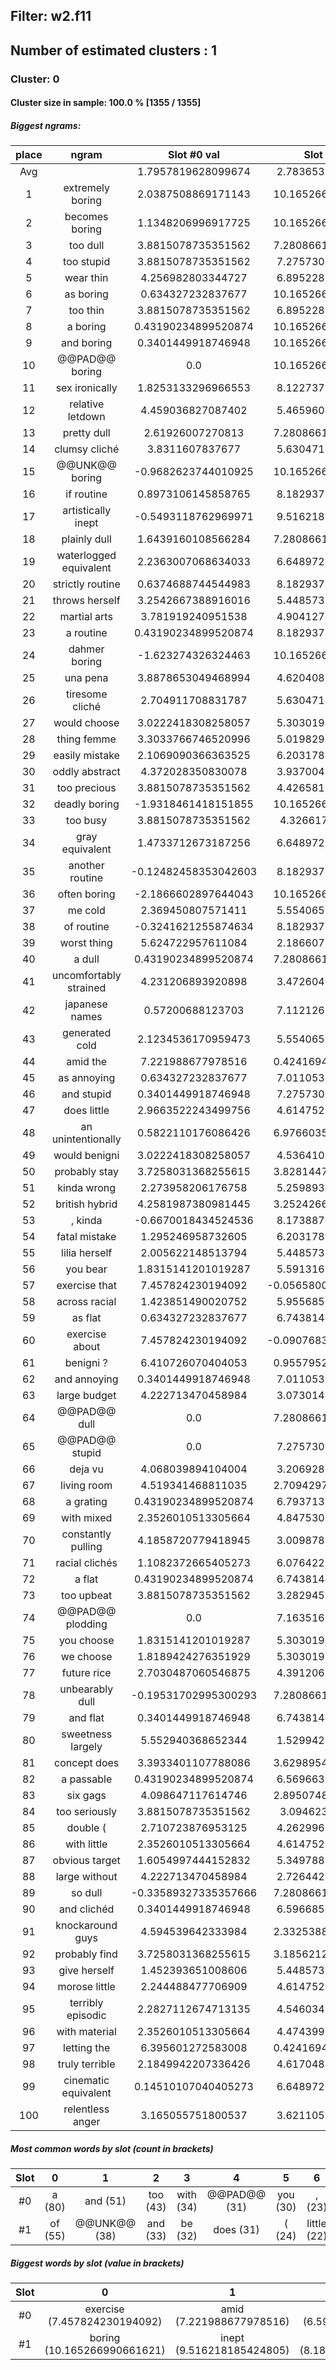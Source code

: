 ## Filter: w2.f11
## Number of estimated clusters : 1
### Cluster: 0
#### Cluster size in sample: 100.0 % [1355 / 1355]
##### Biggest ngrams:
place | ngram | Slot #0 val | Slot #1 val | sum
:--: | :--: | :--: | :--: | :--: 
Avg | | 1.7957819628099674 | 2.783653893242023 | | 
1 | extremely boring | 2.0387508869171143 | 10.165266990661621 | 12.204017877578735
2 | becomes boring | 1.1348206996917725 | 10.165266990661621 | 11.300087690353394
3 | too dull | 3.8815078735351562 | 7.2808661460876465 | 11.162374019622803
4 | too stupid | 3.8815078735351562 | 7.275730133056641 | 11.157238006591797
5 | wear thin | 4.256982803344727 | 6.895228385925293 | 11.15221118927002
6 | as boring | 0.634327232837677 | 10.165266990661621 | 10.799594223499298
7 | too thin | 3.8815078735351562 | 6.895228385925293 | 10.77673625946045
8 | a boring | 0.43190234899520874 | 10.165266990661621 | 10.59716933965683
9 | and boring | 0.3401449918746948 | 10.165266990661621 | 10.505411982536316
10 | @@PAD@@ boring | 0.0 | 10.165266990661621 | 10.165266990661621
11 | sex ironically | 1.8253133296966553 | 8.122737884521484 | 9.94805121421814
12 | relative letdown | 4.459036827087402 | 5.465960502624512 | 9.924997329711914
13 | pretty dull | 2.61926007270813 | 7.2808661460876465 | 9.900126218795776
14 | clumsy cliché | 3.8311607837677 | 5.630471706390381 | 9.461632490158081
15 | @@UNK@@ boring | -0.9682623744010925 | 10.165266990661621 | 9.197004616260529
16 | if routine | 0.8973106145858765 | 8.182937622070312 | 9.080248236656189
17 | artistically inept | -0.5493118762969971 | 9.516218185424805 | 8.966906309127808
18 | plainly dull | 1.6439160108566284 | 7.2808661460876465 | 8.924782156944275
19 | waterlogged equivalent | 2.2363007068634033 | 6.648972511291504 | 8.885273218154907
20 | strictly routine | 0.6374688744544983 | 8.182937622070312 | 8.82040649652481
21 | throws herself | 3.2542667388916016 | 5.448573112487793 | 8.702839851379395
22 | martial arts | 3.781919240951538 | 4.904127597808838 | 8.686046838760376
23 | a routine | 0.43190234899520874 | 8.182937622070312 | 8.614839971065521
24 | dahmer boring | -1.623274326324463 | 10.165266990661621 | 8.541992664337158
25 | una pena | 3.8878653049468994 | 4.620408058166504 | 8.508273363113403
26 | tiresome cliché | 2.704911708831787 | 5.630471706390381 | 8.335383415222168
27 | would choose | 3.0222418308258057 | 5.303019046783447 | 8.325260877609253
28 | thing femme | 3.3033766746520996 | 5.019829750061035 | 8.323206424713135
29 | easily mistake | 2.1069090366363525 | 6.203178405761719 | 8.310087442398071
30 | oddly abstract | 4.372028350830078 | 3.937004804611206 | 8.309033155441284
31 | too precious | 3.8815078735351562 | 4.426581382751465 | 8.308089256286621
32 | deadly boring | -1.9318461418151855 | 10.165266990661621 | 8.233420848846436
33 | too busy | 3.8815078735351562 | 4.32661771774292 | 8.208125591278076
34 | gray equivalent | 1.4733712673187256 | 6.648972511291504 | 8.12234377861023
35 | another routine | -0.12482458353042603 | 8.182937622070312 | 8.058113038539886
36 | often boring | -2.1866602897644043 | 10.165266990661621 | 7.978606700897217
37 | me cold | 2.369450807571411 | 5.554065704345703 | 7.923516511917114
38 | of routine | -0.3241621255874634 | 8.182937622070312 | 7.858775496482849
39 | worst thing | 5.624722957611084 | 2.186607599258423 | 7.811330556869507
40 | a dull | 0.43190234899520874 | 7.2808661460876465 | 7.712768495082855
41 | uncomfortably strained | 4.231206893920898 | 3.472604751586914 | 7.7038116455078125
42 | japanese names | 0.57200688123703 | 7.112126350402832 | 7.684133231639862
43 | generated cold | 2.1234536170959473 | 5.554065704345703 | 7.67751932144165
44 | amid the | 7.221988677978516 | 0.4241694211959839 | 7.6461580991744995
45 | as annoying | 0.634327232837677 | 7.011053085327148 | 7.645380318164825
46 | and stupid | 0.3401449918746948 | 7.275730133056641 | 7.6158751249313354
47 | does little | 2.9663522243499756 | 4.614752769470215 | 7.58110499382019
48 | an unintentionally | 0.5822110176086426 | 6.9766035079956055 | 7.558814525604248
49 | would benigni | 3.0222418308258057 | 4.536410331726074 | 7.55865216255188
50 | probably stay | 3.7258031368255615 | 3.8281447887420654 | 7.553947925567627
51 | kinda wrong | 2.273958206176758 | 5.259893417358398 | 7.533851623535156
52 | british hybrid | 4.2581987380981445 | 3.2524266242980957 | 7.51062536239624
53 | , kinda | -0.6670018434524536 | 8.173887252807617 | 7.506885409355164
54 | fatal mistake | 1.295246958732605 | 6.203178405761719 | 7.498425364494324
55 | lilia herself | 2.005622148513794 | 5.448573112487793 | 7.454195261001587
56 | you bear | 1.8315141201019287 | 5.591316223144531 | 7.42283034324646
57 | exercise that | 7.457824230194092 | -0.05658000707626343 | 7.401244223117828
58 | across racial | 1.423851490020752 | 5.955685615539551 | 7.379537105560303
59 | as flat | 0.634327232837677 | 6.743814468383789 | 7.378141701221466
60 | exercise about | 7.457824230194092 | -0.09076833724975586 | 7.367055892944336
61 | benigni ? | 6.410726070404053 | 0.9557952880859375 | 7.36652135848999
62 | and annoying | 0.3401449918746948 | 7.011053085327148 | 7.351198077201843
63 | large budget | 4.222713470458984 | 3.073014736175537 | 7.2957282066345215
64 | @@PAD@@ dull | 0.0 | 7.2808661460876465 | 7.2808661460876465
65 | @@PAD@@ stupid | 0.0 | 7.275730133056641 | 7.275730133056641
66 | deja vu | 4.068039894104004 | 3.206928253173828 | 7.274968147277832
67 | living room | 4.519341468811035 | 2.7094297409057617 | 7.228771209716797
68 | a grating | 0.43190234899520874 | 6.793713569641113 | 7.225615918636322
69 | with mixed | 2.3526010513305664 | 4.847530364990234 | 7.200131416320801
70 | constantly pulling | 4.1858720779418945 | 3.009878635406494 | 7.195750713348389
71 | racial clichés | 1.1082372665405273 | 6.076422214508057 | 7.184659481048584
72 | a flat | 0.43190234899520874 | 6.743814468383789 | 7.175716817378998
73 | too upbeat | 3.8815078735351562 | 3.282945156097412 | 7.164453029632568
74 | @@PAD@@ plodding | 0.0 | 7.163516998291016 | 7.163516998291016
75 | you choose | 1.8315141201019287 | 5.303019046783447 | 7.134533166885376
76 | we choose | 1.8189424276351929 | 5.303019046783447 | 7.12196147441864
77 | future rice | 2.7030487060546875 | 4.391206741333008 | 7.094255447387695
78 | unbearably dull | -0.19531702995300293 | 7.2808661460876465 | 7.0855491161346436
79 | and flat | 0.3401449918746948 | 6.743814468383789 | 7.083959460258484
80 | sweetness largely | 5.552940368652344 | 1.529942274093628 | 7.082882642745972
81 | concept does | 3.3933401107788086 | 3.6298954486846924 | 7.023235559463501
82 | a passable | 0.43190234899520874 | 6.569663047790527 | 7.001565396785736
83 | six gags | 4.098647117614746 | 2.8950748443603516 | 6.993721961975098
84 | too seriously | 3.8815078735351562 | 3.09462308883667 | 6.976130962371826
85 | double ( | 2.710723876953125 | 4.262996673583984 | 6.973720550537109
86 | with little | 2.3526010513305664 | 4.614752769470215 | 6.967353820800781
87 | obvious target | 1.6054997444152832 | 5.349788665771484 | 6.955288410186768
88 | large without | 4.222713470458984 | 2.726442813873291 | 6.949156284332275
89 | so dull | -0.33589327335357666 | 7.2808661460876465 | 6.94497287273407
90 | and clichéd | 0.3401449918746948 | 6.596685409545898 | 6.936830401420593
91 | knockaround guys | 4.594539642333984 | 2.3325388431549072 | 6.927078485488892
92 | probably find | 3.7258031368255615 | 3.1856212615966797 | 6.911424398422241
93 | give herself | 1.452393651008606 | 5.448573112487793 | 6.900966763496399
94 | morose little | 2.244488477706909 | 4.614752769470215 | 6.859241247177124
95 | terribly episodic | 2.2827112674713135 | 4.546034812927246 | 6.82874608039856
96 | with material | 2.3526010513305664 | 4.474399089813232 | 6.827000141143799
97 | letting the | 6.395601272583008 | 0.4241694211959839 | 6.819770693778992
98 | truly terrible | 2.1849942207336426 | 4.617048263549805 | 6.802042484283447
99 | cinematic equivalent | 0.14510107040405273 | 6.648972511291504 | 6.794073581695557
100 | relentless anger | 3.165055751800537 | 3.621105194091797 | 6.786160945892334
##### Most common words by slot (count in brackets)
Slot | 0 | 1 | 2 | 3 | 4 | 5 | 6 | 7 | 8 | 9 | 10 | 11 | 12 | 13 | 14 | 15 | 16 | 17 | 18 | 19 | 20 | 21 | 22 | 23 | 24 | 25 | 26 | 27 | 28 | 29
:--: | :--: | :--: | :--: | :--: | :--: | :--: | :--: | :--: | :--: | :--: | :--: | :--: | :--: | :--: | :--: | :--: | :--: | :--: | :--: | :--: | :--: | :--: | :--: | :--: | :--: | :--: | :--: | :--: | :--: | :--:
#0 | a (80) | and (51) | too (43) | with (34) | @@PAD@@ (31) | you (30) | , (23) | @@UNK@@ (20) | would (19) | of (19) | may (18) | as (17) | it (17) | more (15) | long (13) | we (12) | exercise (11) | can (11) | your (10) | thing (9) | the (9) | movie (9) | probably (8) | about (8) | video (8) | by (8) | " (8) | work (8) | worst (7) | without (7)
#1 | of (55) | @@UNK@@ (38) | and (33) | be (32) | does (31) | ( (24) | little (22) | some (21) | dull (19) | the (19) | up (19) | have (19) | lacks (13) | on (13) | boring (11) | material (10) | plot (10) | many (10) | from (10) | but (10) | find (8) | our (8) | can (8) | it (8) | that (7) | flat (7) | without (7) | here (7) | as (7) | get (7)
##### Biggest words by slot (value in brackets)
Slot | 0 | 1 | 2 | 3 | 4 | 5 | 6 | 7 | 8 | 9 | 10 | 11 | 12 | 13 | 14 | 15 | 16 | 17 | 18 | 19 | 20 | 21 | 22 | 23 | 24 | 25 | 26 | 27 | 28 | 29
:--: | :--: | :--: | :--: | :--: | :--: | :--: | :--: | :--: | :--: | :--: | :--: | :--: | :--: | :--: | :--: | :--: | :--: | :--: | :--: | :--: | :--: | :--: | :--: | :--: | :--: | :--: | :--: | :--: | :--: | :--:
#0 | exercise (7.457824230194092) | amid (7.221988677978516) | scant (6.59314489364624) | benigni (6.410726070404053) | letting (6.395601272583008) | nasty (6.380251407623291)
#1 | boring (10.165266990661621) | inept (9.516218185424805) | routine (8.182937622070312) | kinda (8.173887252807617) | ironically (8.122737884521484) | pulp (7.439838886260986)
